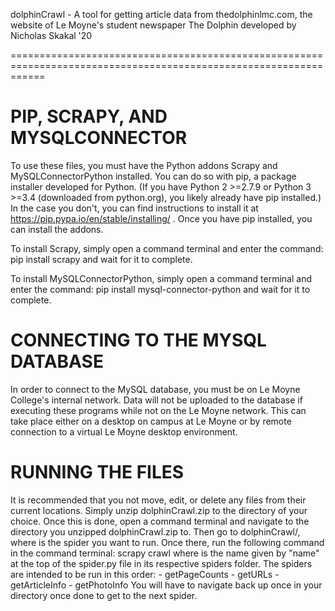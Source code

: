 dolphinCrawl - A tool for getting article data from thedolphinlmc.com, the website of Le Moyne's student newspaper The Dolphin
developed by Nicholas Skakal '20

==================================================================================================================

PIP, SCRAPY, AND MYSQLCONNECTOR
===============================
To use these files, you must have the Python addons Scrapy and MySQLConnectorPython installed. You can do so with pip, a package installer developed for Python. (If you have Python 2 >=2.7.9 or Python 3 >=3.4 (downloaded from python.org), you likely already have pip installed.) In the case you don't, you can find instructions to install it at
https://pip.pypa.io/en/stable/installing/ .
Once you have pip installed, you can install the addons.

To install Scrapy, simply open a command terminal and enter the command:
pip install scrapy
and wait for it to complete.

To install MySQLConnectorPython, simply open a command terminal and enter the command:
pip install mysql-connector-python
and wait for it to complete.

CONNECTING TO THE MYSQL DATABASE
================================
In order to connect to the MySQL database, you must be on Le Moyne College's internal network. Data will not be uploaded to the database if executing these programs while not on the Le Moyne network. This can take place either on a desktop on campus at Le Moyne or by remote connection to a virtual Le Moyne desktop environment.

RUNNING THE FILES
=================
It is recommended that you not move, edit, or delete any files from their current locations. Simply unzip dolphinCrawl.zip to the directory of your choice.
Once this is done, open a command terminal and navigate to the directory you unzipped dolphinCrawl.zip to. Then go to dolphinCrawl/<spider>, where <spider> is the spider you want to run. Once there, run the following command in the command terminal:
scrapy crawl <spider-name>
where <spider-name> is the name given by "name" at the top of the spider.py file in its respective spiders folder.
The spiders are intended to be run in this order:
	- getPageCounts
	- getURLs
	- getArticleInfo
	- getPhotoInfo
You will have to navigate back up once in your directory once done to get to the next spider.
